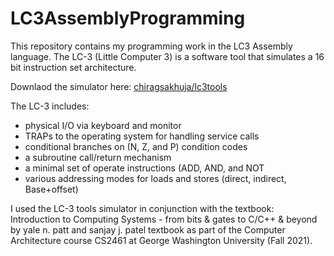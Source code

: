 # LC3AssemblyProgramming
This repository contains my programming work in the LC3 Assembly language. The LC-3 (Little Computer 3) is a software tool that simulates a 16 bit instruction set architecture. 

Downlaod the simulator here: [chiragsakhuja/lc3tools](https://github.com/chiragsakhuja/lc3tools)


The LC-3 includes: 
* physical I/O via keyboard and monitor
* TRAPs to the operating system for handling service calls
* conditional branches on (N, Z, and P) condition codes
* a subroutine call/return mechanism
* a minimal set of operate instructions (ADD, AND, and NOT
* various addressing modes for loads and stores (direct, indirect, Base+offset)

I used the LC-3 tools simulator in conjunction with the textbook: Introduction to Computing Systems - from bits & gates to C/C++ & beyond by yale n. patt and sanjay j. patel textbook as part of the Computer Architecture course CS2461 at George Washington University (Fall 2021).

 

